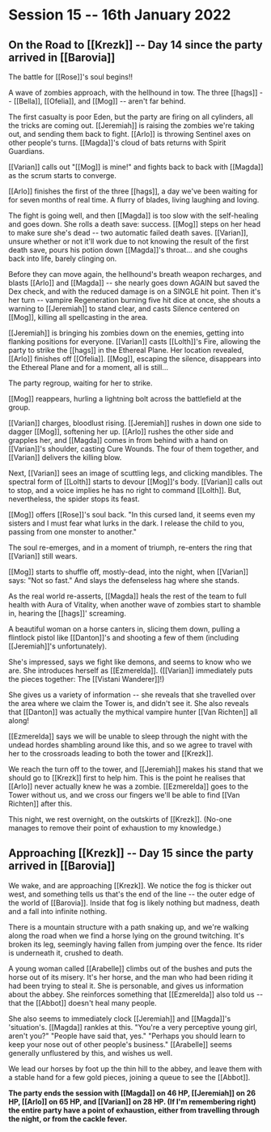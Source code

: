 # Session 15 -- 16th January 2022
## On the Road to [[Krezk]] -- Day 14 since the party arrived in [[Barovia]]

The battle for [[Rose]]'s soul begins!!

A wave of zombies approach, with the hellhound in tow. The three [[hags]] -- [[Bella]], [[Ofelia]], and [[Mog]] -- aren't far behind.

The first casualty is poor Eden, but the party are firing on all cylinders, all the tricks are coming out. [[Jeremiah]] is raising the zombies we're taking out, and sending them back to fight. [[Arlo]] is throwing Sentinel axes on other people's turns. [[Magda]]'s cloud of bats returns with Spirit Guardians. 

[[Varian]] calls out "[[Mog]] is mine!" and fights back to back with [[Magda]] as the scrum starts to converge.

[[Arlo]] finishes the first of the three [[hags]], a day we've been waiting for for seven months of real time. A flurry of blades, living laughing and loving.

The fight is going well, and then [[Magda]] is too slow with the self-healing and goes down. She rolls a death save: success. [[Mog]] steps on her head to make sure she's dead -- two automatic failed death saves. [[Varian]], unsure whether or not it'll work due to not knowing the result of the first death save, pours his potion down [[Magda]]'s throat... and she coughs back into life, barely clinging on.

Before they can move again, the hellhound's breath weapon recharges, and blasts [[Arlo]] and [[Magda]] -- she nearly goes down AGAIN but saved the Dex check, and with the reduced damage is on a SINGLE hit point. Then it's her turn -- vampire Regeneration burning five hit dice at once, she shouts a warning to [[Jeremiah]] to stand clear, and casts Silence centered on [[Mog]], killing all spellcasting in the area.

[[Jeremiah]] is bringing his zombies down on the enemies, getting into flanking positions for everyone. [[Varian]] casts [[Lolth]]'s Fire, allowing the party to strike the [[hags]] in the Ethereal Plane. Her location revealed, [[Arlo]] finishes off [[Ofelia]]. [[Mog]], escaping the silence, disappears into the Ethereal Plane and for a moment, all is still...

The party regroup, waiting for her to strike.

[[Mog]] reappears, hurling a lightning bolt across the battlefield at the group. 

[[Varian]] charges, bloodlust rising. [[Jeremiah]] rushes in down one side to dagger [[Mog]], softening her up. [[Arlo]] rushes the other side and grapples her, and [[Magda]] comes in from behind with a hand on [[Varian]]'s shoulder, casting Cure Wounds. The four of them together, and [[Varian]] delivers the killing blow.

Next, [[Varian]] sees an image of scuttling legs, and clicking mandibles. The spectral form of [[Lolth]] starts to devour [[Mog]]'s body. [[Varian]] calls out to stop, and a voice implies he has no right to command [[Lolth]]. But, nevertheless, the spider stops its feast.

[[Mog]] offers [[Rose]]'s soul back. "In this cursed land, it seems even my sisters and I must fear what lurks in the dark.
I release the child to you, passing from one monster to another."

The soul re-emerges, and in a moment of triumph, re-enters the ring that [[Varian]] still wears.

[[Mog]] starts to shuffle off, mostly-dead, into the night, when [[Varian]] says: "Not so fast." And slays the defenseless hag where she stands.

As the real world re-asserts, [[Magda]] heals the rest of the team to full health with Aura of Vitality, when another wave of zombies start to shamble in, hearing the [[hags]]' screaming. 

A beautiful woman on a horse canters in, slicing them down, pulling a flintlock pistol like [[Danton]]'s and shooting a few of them (including [[Jeremiah]]'s unfortunately).

She's impressed, says we fight like demons, and seems to know who we are. She introduces herself as [[Ezmerelda]]. ([[Varian]] immediately puts the pieces together: The [[Vistani Wanderer]]!)

She gives us a variety of information -- she reveals that she travelled over the area where we claim the Tower is, and didn't see it. She also reveals that [[Danton]] was actually the mythical vampire hunter [[Van Richten]] all along!

[[Ezmerelda]] says we will be unable to sleep through the night with the undead hordes shambling around like this, and so we agree to travel with her to the crossroads leading to both the tower and [[Krezk]].

We reach the turn off to the tower, and [[Jeremiah]] makes his stand that we should go to [[Krezk]] first to help him. This is the point he realises that [[Arlo]] never actually knew he was a zombie. [[Ezmerelda]] goes to the Tower without us, and we cross our fingers we'll be able to find [[Van Richten]] after this.

This night, we rest overnight, on the outskirts of [[Krezk]]. (No-one manages to remove their point of exhaustion to my knowledge.)

## Approaching [[Krezk]] -- Day 15 since the party arrived in [[Barovia]]

We wake, and are approaching [[Krezk]]. We notice the fog is thicker out west, and something tells us that's the end of the line -- the outer edge of the world of [[Barovia]]. Inside that fog is likely nothing but madness, death and a fall into infinite nothing.

There is a mountain structure with a path snaking up, and we're walking along the road when we find a horse lying on the ground twitching. It's broken its leg, seemingly having fallen from jumping over the fence. Its rider is underneath it, crushed to death.

A young woman called [[Arabelle]] climbs out of the bushes and puts the horse out of its misery. It's her horse, and the man who had been riding it had been trying to steal it. She is personable, and gives us information about the abbey. She reinforces something that [[Ezmerelda]] also told us -- that the [[Abbot]] doesn't heal many people.

She also seems to immediately clock [[Jeremiah]] and [[Magda]]'s 'situation's. [[Magda]] rankles at this. 
"You're a very perceptive young girl, aren't you?" 
"People have said that, yes." 
"Perhaps you should learn to keep your nose out of other people's business."
[[Arabelle]] seems generally unflustered by this, and wishes us well.

We lead our horses by foot up the thin hill to the abbey, and leave them with a stable hand for a few gold pieces, joining a queue to see the [[Abbot]].

**The party ends the session with [[Magda]] on 46 HP, [[Jeremiah]] on 26 HP, [[Arlo]] on 65 HP, and [[Varian]] on 28 HP. (If I'm remembering right) the entire party have a point of exhaustion, either from travelling through the night, or from the cackle fever.**